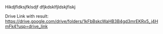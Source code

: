 Hikdjfldksjfklsdjf
dfjkdsklfjldskjfiskj

Drive Link with result: https://drive.google.com/drive/folders/1kFbBskcWaHB3B4gd3mrEKRx5_j4HmFk4?usp=drive_link